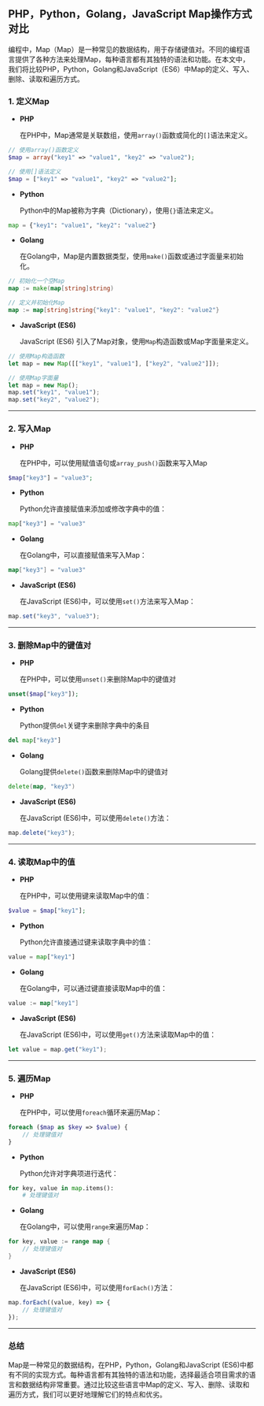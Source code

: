 ## PHP，Python，Golang，JavaScript Map操作方式对比

编程中，Map（Map）是一种常见的数据结构，用于存储键值对。不同的编程语言提供了各种方法来处理Map，每种语言都有其独特的语法和功能。在本文中，我们将比较PHP，Python，Golang和JavaScript（ES6）中Map的定义、写入、删除、读取和遍历方式。

### 1. 定义Map

* **PHP**

  在PHP中，Map通常是关联数组，使用`array()`函数或简化的`[]`语法来定义。

```php
// 使用array()函数定义
$map = array("key1" => "value1", "key2" => "value2");

// 使用[]语法定义
$map = ["key1" => "value1", "key2" => "value2"];
```

* **Python**

  Python中的Map被称为字典（Dictionary），使用`{}`语法来定义。

```python
map = {"key1": "value1", "key2": "value2"}
```

* **Golang**

  在Golang中，Map是内置数据类型，使用`make()`函数或通过字面量来初始化。

```go
// 初始化一个空Map
map := make(map[string]string)

// 定义并初始化Map
map := map[string]string{"key1": "value1", "key2": "value2"}
```

* **JavaScript (ES6)**

  JavaScript (ES6) 引入了Map对象，使用`Map`构造函数或Map字面量来定义。

```javascript
// 使用Map构造函数
let map = new Map([["key1", "value1"], ["key2", "value2"]]);

// 使用Map字面量
let map = new Map();
map.set("key1", "value1");
map.set("key2", "value2");
```

---



### 2. 写入Map

* **PHP**

  在PHP中，可以使用赋值语句或`array_push()`函数来写入Map

```php
$map["key3"] = "value3";
```

* **Python**

  Python允许直接赋值来添加或修改字典中的值：

```python
map["key3"] = "value3"
```

* **Golang**

  在Golang中，可以直接赋值来写入Map：

```go
map["key3"] = "value3"
```

* **JavaScript (ES6)**

  在JavaScript (ES6)中，可以使用`set()`方法来写入Map：

```javascript
map.set("key3", "value3");
```

---



### 3. 删除Map中的键值对

* **PHP**

  在PHP中，可以使用`unset()`来删除Map中的键值对

```php
unset($map["key3"]);
```

* **Python**

  Python提供`del`关键字来删除字典中的条目

```python
del map["key3"]
```

* **Golang**

  Golang提供`delete()`函数来删除Map中的键值对

```go
delete(map, "key3")
```

* **JavaScript (ES6)**

  在JavaScript (ES6)中，可以使用`delete()`方法：

```javascript
map.delete("key3");
```

---



### 4. 读取Map中的值

* **PHP**

  在PHP中，可以使用键来读取Map中的值：

```php
$value = $map["key1"];
```

* **Python**

  Python允许直接通过键来读取字典中的值：

```python
value = map["key1"]
```

* **Golang**

  在Golang中，可以通过键直接读取Map中的值：

```go
value := map["key1"]
```

* **JavaScript (ES6)**

  在JavaScript (ES6)中，可以使用`get()`方法来读取Map中的值：

```javascript
let value = map.get("key1");
```

---



### 5. 遍历Map

* **PHP**

  在PHP中，可以使用`foreach`循环来遍历Map：

```php
foreach ($map as $key => $value) {
    // 处理键值对
}
```

* **Python**

  Python允许对字典项进行迭代：

```python
for key, value in map.items():
    # 处理键值对
```

* **Golang**

  在Golang中，可以使用`range`来遍历Map：

```go
for key, value := range map {
    // 处理键值对
}
```

* **JavaScript (ES6)**

  在JavaScript (ES6)中，可以使用`forEach()`方法：

```javascript
map.forEach((value, key) => {
    // 处理键值对
});
```

---



### 总结

Map是一种常见的数据结构，在PHP，Python，Golang和JavaScript (ES6)中都有不同的实现方式。每种语言都有其独特的语法和功能，选择最适合项目需求的语言和数据结构非常重要。通过比较这些语言中Map的定义、写入、删除、读取和遍历方式，我们可以更好地理解它们的特点和优劣。